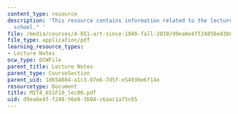 ```yaml
---
content_type: resource
description: 'This resource contains information related to the lecture "San Francisco
  school." '
file: /media/courses/4-651-art-since-1940-fall-2010/d9ea6e4ff24856e83b04c6aac1a75cb5_MIT4_651F10_lec06.pdf
file_type: application/pdf
learning_resource_types:
- Lecture Notes
ocw_type: OCWFile
parent_title: Lecture Notes
parent_type: CourseSection
parent_uid: 1d654804-a1c3-07e6-7d5f-e54930e6f14e
resourcetype: Document
title: MIT4_651F10_lec06.pdf
uid: d9ea6e4f-f248-56e8-3b04-c6aac1a75cb5
---
```

